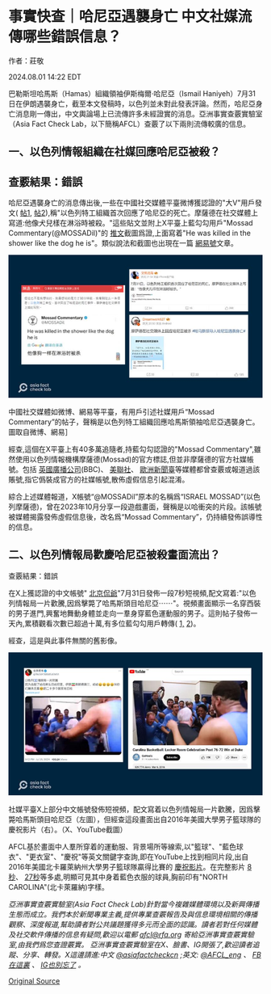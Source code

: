 # 事實快查｜哈尼亞遇襲身亡 中文社媒流傳哪些錯誤信息？

作者：莊敬

2024.08.01 14:22 EDT

巴勒斯坦哈馬斯（Hamas）組織領袖伊斯梅爾·哈尼亞（Ismail Haniyeh）7月31日在伊朗遇襲身亡，截至本文發稿時，以色列並未對此發表評論。然而，哈尼亞身亡消息剛一傳出，中文輿論場上已流傳許多未經證實的消息。亞洲事實查覈實驗室（Asia Fact Check Lab，以下簡稱AFCL）查覈了以下兩則流傳較廣的信息。

## 一、以色列情報組織在社媒回應哈尼亞被殺？

## 查覈結果：錯誤

哈尼亞遇襲身亡的消息傳出後,一些在中國社交媒體平臺微博獲認證的"大V"用戶發文( [帖1](https://m.weibo.cn/detail/5062317802523619), [帖2](https://m.weibo.cn/detail/5062301631911179)),稱"以色列特工組織首次回應了哈尼亞的死亡。摩薩德在社交媒體上寫道:他像犬兒樣在淋浴時被殺。"這些貼文並附上X平臺上藍勾勾用戶"Mossad Commentary(@MOSSADil)"的 [推文](https://twitter.com/MOSSADil/status/1818485606231818468)截圖爲證,上面寫着"He was killed in the shower like the dog he is"。類似說法和截圖也出現在一篇 [網易號](https://m.163.com/dy/article/J8ERGFTG0532WA50.html)文章。

![圖1：在中國平臺微博、網易上，有用戶引述社媒用戶「Mossad Commentary」的帖子，聲稱是以色列特工組織回應哈馬斯領袖哈尼亞遇襲身亡。圖取自微博、網易.png](images/AN6HKTLWPQSZ6JCDXXKT5KIPNI.png)

中國社交媒體如微博、網易等平臺，有用戶引述社媒用戶“Mossad Commentary”的帖子，聲稱是以色列特工組織回應哈馬斯領袖哈尼亞遇襲身亡。圖取自微博、網易］

經查,這個在X平臺上有40多萬追隨者,持藍勾勾認證的"Mossad Commentary",雖然使用以色列情報機構摩薩德(Mossad)的官方標誌,但並非摩薩德的官方社媒帳號。包括 [英國廣播公司](https://monitoring.bbc.co.uk/product/c204ogm0)(BBC)、 [美聯社](https://apnews.com/article/fact-check-israel-roadside-bomb-world-central-kitchen-096413602260)、 [歐洲新聞臺](https://www.euronews.com/my-europe/2023/11/07/israel-hamas-war-fake-mossad-account-creates-online-confusion)等媒體都曾查覈或報道過該賬號,指它僞裝成官方的社媒帳號,散佈虛假信息引起混淆。

綜合上述媒體報道，X帳號“@MOSSADil”原本的名稱爲“ISRAEL MOSSAD”(以色列摩薩德)，曾在2023年10月分享一段遊戲畫面，聲稱是以哈衝突的片段。該帳號被媒體揭露發佈虛假信息後，改名爲“Mossad Commentary”，仍持續發佈誤導性的信息。

## 二、以色列情報局歡慶哈尼亞被殺畫面流出？

查覈結果：錯誤

在X上獲認證的中文帳號" [北京侃爺](https://twitter.com/1NO0F20S05zEM51/status/1818635933232566407)"7月31日發佈一段7秒短視頻,配文寫着:"以色列情報局一片歡騰,因爲擊斃了哈馬斯頭目哈尼亞⋯⋯"。視頻畫面顯示一名穿西裝的男子進門,興奮地舞動身體並走向一羣身穿藍色運動服的男子。這則帖子發佈一天內,累積觀看次數已超過十萬,有多位藍勾勾用戶轉傳( [1,](https://twitter.com/israellim5/status/1818683882872750443)  [2](https://x.com/xczyuan/status/1818637276580032730))。

經查，這是與此事件無關的舊影像。

![圖2：社媒平臺X上部分中文帳號發布短視頻，配文寫著以色列情報局一片歡騰，因為擊斃哈馬斯頭目哈尼亞（左圖），但經查這段畫面出自2016年美國大學男子籃球隊的慶祝影片（右圖）。圖取自X、YouTube.png](images/LFFD3CB7FRDLVJHOYF3BRRGDNQ.png)

社媒平臺X上部分中文帳號發佈短視頻，配文寫着以色列情報局一片歡騰，因爲擊斃哈馬斯頭目哈尼亞（左圖），但經查這段畫面出自2016年美國大學男子籃球隊的慶祝影片（右）。（X、YouTube截圖）

AFCL基於畫面中人羣所穿着的運動服、背景場所等線索,以"籃球"、"藍色球衣"、"更衣室"、"慶祝"等英文關鍵字查詢,即在YouTube上找到相同片段,出自2016年美國北卡羅萊納州大學男子籃球隊贏得比賽的 [慶祝影片](https://www.youtube.com/watch?v=MYMlI0AYHwI)。在完整影片 [8秒](https://youtu.be/MYMlI0AYHwI?t=8)、 [27秒](https://youtu.be/MYMlI0AYHwI?t=27)等多處,明顯可見其中身着藍色衣服的球員,胸前印有"NORTH CAROLINA"(北卡萊羅納)字樣。

*亞洲事實查覈實驗室(Asia Fact Check Lab)針對當今複雜媒體環境以及新興傳播生態而成立。我們本於新聞專業主義,提供專業查覈報告及與信息環境相關的傳播觀察、深度報道,幫助讀者對公共議題獲得多元而全面的認識。讀者若對任何媒體及社交軟件傳播的信息有疑問,歡迎以電郵*  [*afcl@rfa.org*](mailto:afcl@rfa.org)  *寄給亞洲事實查覈實驗室,由我們爲您查證覈實。* *亞洲事實查覈實驗室在X、臉書、IG開張了,歡迎讀者追蹤、分享、轉發。X這邊請進:中文*  [*@asiafactcheckcn*](https://twitter.com/asiafactcheckcn)  *;英文:*  [*@AFCL\_eng*](https://twitter.com/AFCL_eng)  *、*  [*FB在這裏*](https://www.facebook.com/asiafactchecklabcn)  *、*  [*IG也別忘了*](https://www.instagram.com/asiafactchecklab/)  *。*



[Original Source](https://www.rfa.org/mandarin/shishi-hecha/hc-ismail-haniyeh-08012024142208.html)